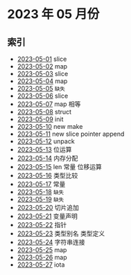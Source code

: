 # 2023 年 05 月份

## 索引

- [2023-05-01](./01/README.md) slice
- [2023-05-02](./02/README.md) map
- [2023-05-03](./03/README.md) slice
- [2023-05-04](./04/README.md) map
- [2023-05-05](#) `缺失`
- [2023-05-06](./06/README.md) slice
- [2023-05-07](./07/README.md) map 相等
- [2023-05-08](./08/README.md) struct
- [2023-05-09](./09/README.md) init
- [2023-05-10](./10/README.md) new make
- [2023-05-11](./11/README.md) new slice pointer append
- [2023-05-12](./12/README.md) unpack
- [2023-05-13](./13/README.md) 位运算
- [2023-05-14](./14/README.md) 内存分配
- [2023-05-15](./15/README.md) len 常量 位移运算
- [2023-05-16](./16/README.md) 类型比较
- [2023-05-17](./17/README.md) 常量
- [2023-05-18](#) `缺失`
- [2023-05-19](#) `缺失`
- [2023-05-20](./20/README.md) 切片追加
- [2023-05-21](./21/README.md) 变量声明
- [2023-05-22](./22/README.md) 指针
- [2023-05-23](./23/README.md) 类型别名 类型定义
- [2023-05-24](./24/README.md) 字符串连接
- [2023-05-25](./25/README.md) map
- [2023-05-26](./26/README.md) map
- [2023-05-27](./27/README.md) iota
